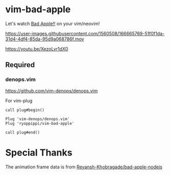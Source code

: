 # vim-bad-apple
Let's watch [Bad Apple!!](https://www.youtube.com/watch?v=UkgK8eUdpAo) on your vim/neovim!

https://user-images.githubusercontent.com/1560508/166665769-51f0f1da-31d4-4df4-85da-95d9a068786f.mov

https://youtu.be/XezoLvr1dX0

## Required

### denops.vim

https://github.com/vim-denops/denops.vim

For vim-plug

```viml
call plug#begin()

Plug 'vim-denops/denops.vim'
Plug 'ryoppippi/vim-bad-apple'

call plug#end()
```

# Special Thanks
The animation frame data is from [Reyansh-Khobragade/bad-apple-nodejs](https://github.com/Reyansh-Khobragade/bad-apple-nodejs)


